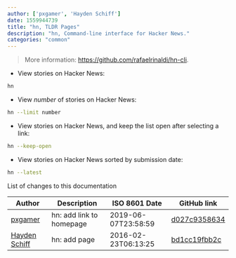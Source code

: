 ```yaml
---
author: ['pxgamer', 'Hayden Schiff']
date: 1559944739
title: "hn, TLDR Pages"
description: "hn, Command-line interface for Hacker News."
categories: "common"
---
```

> More information: <https://github.com/rafaelrinaldi/hn-cli>.

- View stories on Hacker News:

```bash
hn
```

- View _number_ of stories on Hacker News:

```bash
hn --limit number
```

- View stories on Hacker News, and keep the list open after selecting a link:

```bash
hn --keep-open
```

- View stories on Hacker News sorted by submission date:

```bash
hn --latest
```
List of changes to this documentation


Author | Description | ISO 8601 Date | GitHub link
------|-----|-----|-----
[pxgamer](mailto:owzie123@gmail.com) | hn: add link to homepage | 2019-06-07T23:58:59 | [d027c9358634](https://github.com/tldr-pages/tldr/commit/d027c9358634803859a0ddd3666b49ffe09c8749)
[Hayden Schiff](mailto:haydenschiff@gmail.com) | hn: add page | 2016-02-23T06:13:25 | [bd1cc19fbb2c](https://github.com/tldr-pages/tldr/commit/bd1cc19fbb2cee7a961bbff3e2a6ebb75f94342c)


